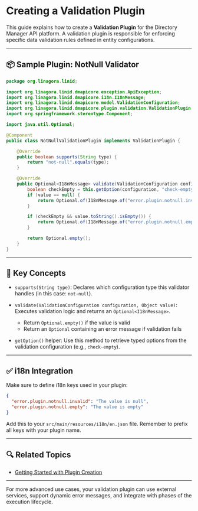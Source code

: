 # Creating a Validation Plugin

This guide explains how to create a **Validation Plugin** for the Directory Manager API platform. A validation plugin is
responsible for enforcing specific data validation rules defined in entity configurations.

---

## 📦 Sample Plugin: NotNull Validator

```java
package org.linagora.linid;

import org.linagora.linid.dmapicore.exception.ApiException;
import org.linagora.linid.dmapicore.i18n.I18nMessage;
import org.linagora.linid.dmapicore.model.ValidationConfiguration;
import org.linagora.linid.dmapicore.plugin.validation.ValidationPlugin;
import org.springframework.stereotype.Component;

import java.util.Optional;

@Component
public class NotNullValidationPlugin implements ValidationPlugin {

    @Override
    public boolean supports(String type) {
        return "not-null".equals(type);
    }

    @Override
    public Optional<I18nMessage> validate(ValidationConfiguration configuration, Object value) {
        boolean checkEmpty = this.getOption(configuration, "check-empty", boolean.class).orElse(false);
        if (value == null) {
            return Optional.of(I18nMessage.of("error.plugin.notnull.invalid"));
        }

        if (checkEmpty && value.toString().isEmpty()) {
            return Optional.of(I18nMessage.of("error.plugin.notnull.empty"));
        }

        return Optional.empty();
    }
}
```

---

## 🧠 Key Concepts

* `supports(String type)`:
  Declares which configuration type this validator handles (in this case: `not-null`).

* `validate(ValidationConfiguration configuration, Object value)`:
  Executes validation logic and returns an `Optional<I18nMessage>`.

    * Return `Optional.empty()` if the value is valid
    * Return an `Optional` containing an error message if validation fails

* `getOption()` helper:
  Use this method to retrieve typed options from the validation configuration (e.g., `check-empty`).

---

## ✅ i18n Integration

Make sure to define i18n keys used in your plugin:

```json
{
  "error.plugin.notnull.invalid": "The value is null",
  "error.plugin.notnull.empty": "The value is empty"
}
```

Add this to your `src/main/resources/i18n/en.json` file. Remember to prefix all keys with your plugin name.

---

## 🔍 Related Topics

* [Getting Started with Plugin Creation](./How-to-create-a-plugin.md)

---

For more advanced use cases, your validation plugin can use external services, support dynamic error messages, and
integrate with phases of the execution lifecycle.

